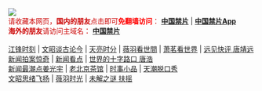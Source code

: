 <div style="width:100%;"><a href="https://fa513.fun/"><img src="https://github.com/JohnChen201502/jinpian/blob/master/logo-zgjp.png?raw=true"/></a></div>
<span  style="color:#CC0000;">请收藏本网页，<b>国内的朋友</b>点击即可<b><span style="color:red;">免翻墙访问</span></b>：</span>
<b><a href="https://fa513.fun/">中国禁片</a></b> | <b><a href="https://fa513.fun/break-gfw/">中国禁片App</a></b>
</br>
<span  style="color:#CC0000;"><b>海外的朋友</b>请访问主域名：</span>
<b><a href="https://jinpian.org/">中国禁片</a></b>
</br></br>
<span><a href="https://fa513.fun/author/jiangfeng/">江锋时刻</a></span> | <span><a href="https://fa513.fun/author/wenzhao/">文昭谈古论今</a></span> | <span><a href="https://fa513.fun/author/zhangtianliang/">天亮时分</a></span> | <span><a href="https://fa513.fun/category/political/weiyu/">薇羽看世間</a></span> | <span><a href="https://fa513.fun/category/political/xiaomin/">萧茗看世界</a></span> | <span><a href="https://fa513.fun/category/political/tangjingyuan/">远见快评 唐靖远</a></span>
</br>
<span><a href="https://fa513.fun/author/dayu/">新闻拍案惊奇</a></span> | <span><a href="https://fa513.fun/author/limuyang/">新闻看点</a></span> | <span><a href="https://fa513.fun/category/news/tanghao/">世界的十字路口 唐浩</a></span>
</br>
<span><a href="https://fa513.fun/author/jiangguangyu/">新闻最潮点姜光宇</a></span> | <span><a href="https://fa513.fun/author/chaguan/">老北京茶馆</a></span> | <span><a href="https://fa513.fun/category/movie/duanju/">时事小品</a></span> | <span><a href="https://fa513.fun/author/tianchao/">天潮脱口秀</a></span>
</br>
<span><a href="https://fa513.fun/category/puzzle/wenzhaosixv/">文昭思绪飞扬</a></span> | <span><a href="https://fa513.fun/category/puzzle/weiyushiguang/">薇羽时光</a></span> | <span><a href="https://fa513.fun/category/puzzle/fuyao/">未解之谜 扶摇</a></span>
</br>
